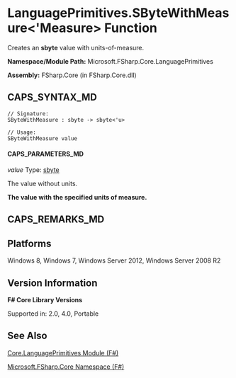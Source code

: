 # LanguagePrimitives.SByteWithMeasure<'Measure> Function

Creates an **sbyte** value with units-of-measure.

**Namespace/Module Path:** Microsoft.FSharp.Core.LanguagePrimitives

**Assembly:** FSharp.Core (in FSharp.Core.dll)


## CAPS_SYNTAX_MD

```
// Signature:
SByteWithMeasure : sbyte -> sbyte<'u>

// Usage:
SByteWithMeasure value
```

#### CAPS_PARAMETERS_MD
*value*
Type: [sbyte](http://msdn.microsoft.com/en-us/library/fbc28b7f-2dbf-4361-acb3-830886820068)


The value without units.



**The value with the specified units of measure.**
## CAPS_REMARKS_MD

## Platforms
Windows 8, Windows 7, Windows Server 2012, Windows Server 2008 R2


## Version Information
**F# Core Library Versions**

Supported in: 2.0, 4.0, Portable




## See Also
[Core.LanguagePrimitives Module &#40;F&#35;&#41;](Core.LanguagePrimitives+Module+%28F%23%29.md)

[Microsoft.FSharp.Core Namespace &#40;F&#35;&#41;](Microsoft.FSharp.Core+Namespace+%28F%23%29.md)

